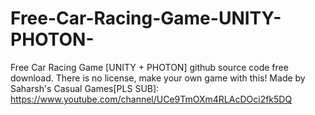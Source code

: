 # Free-Car-Racing-Game-UNITY-PHOTON-
Free Car Racing Game [UNITY + PHOTON] github source code free download. There is no license, make your own game with this!  Made by Saharsh's Casual Games[PLS SUB]: https://www.youtube.com/channel/UCe9TmOXm4RLAcDOci2fk5DQ 

